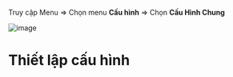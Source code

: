 
Truy cập Menu => Chọn menu **Cấu hình** => Chọn **Cấu Hình Chung**

![image](https://user-images.githubusercontent.com/73226975/132302724-32a474af-ed77-4ba1-962d-d378dd31c908.png)


# Thiết lập cấu hình



